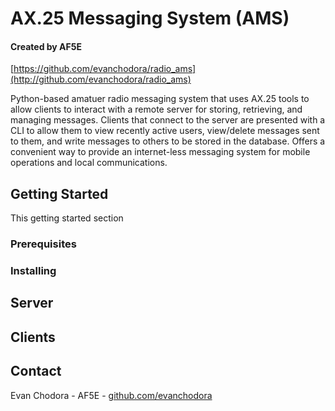 # AX.25 Messaging System (AMS)
#### Created by AF5E

[https://github.com/evanchodora/radio_ams](http://github.com/evanchodora/radio_ams)

Python-based amatuer radio messaging system that uses AX.25 tools to allow clients to interact with a remote server for storing, retrieving, and managing messages.
Clients that connect to the server are presented with a CLI to allow them to view recently active users, view/delete messages sent to them, and write messages to others to be stored in the database.
Offers a convenient way to provide an internet-less messaging system for mobile operations and local communications.  

## Getting Started

This getting started section

### Prerequisites

### Installing

## Server

## Clients

## Contact
Evan Chodora - AF5E - [github.com/evanchodora](https://github.com/evanchodora)

